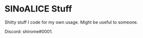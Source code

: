 # SINoALICE Stuff
Shitty stuff I code for my own usage. Might be useful to someone.  

Discord: shirome#0001.
